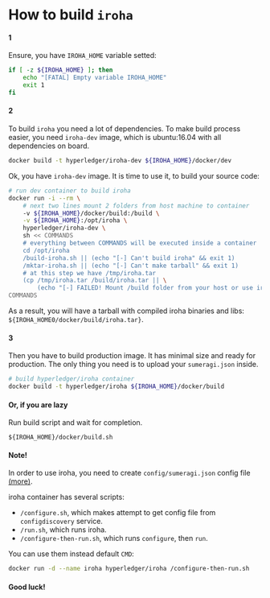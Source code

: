 # How to build `iroha`

#### 1
Ensure, you have `IROHA_HOME` variable setted:
```bash
if [ -z ${IROHA_HOME} ]; then
    echo "[FATAL] Empty variable IROHA_HOME"
    exit 1
fi
```

#### 2
To build `iroha` you need a lot of dependencies. To make build process easier, you need `iroha-dev` image, which is ubuntu:16.04 with all dependencies on board.

```bash
docker build -t hyperledger/iroha-dev ${IROHA_HOME}/docker/dev 
```

Ok, you have `iroha-dev` image. It is time to use it, to build your source code:

```bash
# run dev container to build iroha
docker run -i --rm \
    # next two lines mount 2 folders from host machine to container
    -v ${IROHA_HOME}/docker/build:/build \
    -v ${IROHA_HOME}:/opt/iroha \
    hyperledger/iroha-dev \
    sh << COMMANDS
    # everything between COMMANDS will be executed inside a container
    cd /opt/iroha
    /build-iroha.sh || (echo "[-] Can't build iroha" && exit 1)
    /mktar-iroha.sh || (echo "[-] Can't make tarball" && exit 1)
    # at this step we have /tmp/iroha.tar 
    (cp /tmp/iroha.tar /build/iroha.tar || \
        (echo "[-] FAILED! Mount /build folder from your host or use iroha/docker/build.sh script!" && exit 1))
COMMANDS
```

As a result, you will have a tarball with compiled iroha binaries and libs: `${IROHA_HOME0/docker/build/iroha.tar}`.

#### 3
Then you have to build production image. It has minimal size and ready for production. The only thing you need is to upload your `sumeragi.json` inside.

```bash
# build hyperledger/iroha container
docker build -t hyperledger/iroha ${IROHA_HOME}/docker/build
```

#### Or, if you are lazy

Run build script and wait for completion. 
```
${IROHA_HOME}/docker/build.sh
``` 

#### Note!
In order to use iroha, you need to create `config/sumeragi.json` config file [(more)](./config-discovery/README.md).

iroha container has several scripts:
 - `/configure.sh`, which makes attempt to get config file from `configdiscovery` service.
 - `/run.sh`, which runs iroha.
 - `/configure-then-run.sh`, which runs `configure`, then `run`. 

 You can use them instead default `CMD`:
 
```bash
docker run -d --name iroha hyperledger/iroha /configure-then-run.sh
```

#### Good luck!
